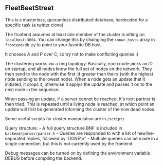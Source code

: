 FleetBeetStreet
---------------

This is a masterless, quorumless distributed database, hardcoded for a specific task (a twitter clone).

The frontend assumes at least one member of the cluster is sitting on `localhost:3004`. You can change this by chainging the `known_hosts` array in `frontend/db.py` to point to your favorite DB host.

It chooses A and P over C, so try not to make conflicting queries :)

The clustering works via a ring topology. Basically, each node picks an ID on startup, and all nodes know the full set of nodes on the network. They then send to the node with the first id greater than theirs (with the highest node sending to the lowest node). When a node gets an update that it initiated, it drops it, otherwise it applys the update and passes it on to the next node in the sequence.

When passing an update, if a server cannot be reached, it's next partner is then tried. This is repeated until a living node is reached, at which point an update will first be generated informing the cluster of the now dead nodes.

Some useful scripts for cluster manipulation are in `/scripts`

Query structure:
    - A full query structure BNF is included in `backend/parser/parser.h`
    - Queries are responded to with a list of newline-separated replies, followed by `DONE\n"
    - Multiple queries can be made in a single connection, but this is not currently used by the frontend

Debug messages can be turned on by defining the environment variable DEBUG before compiling the backend.


